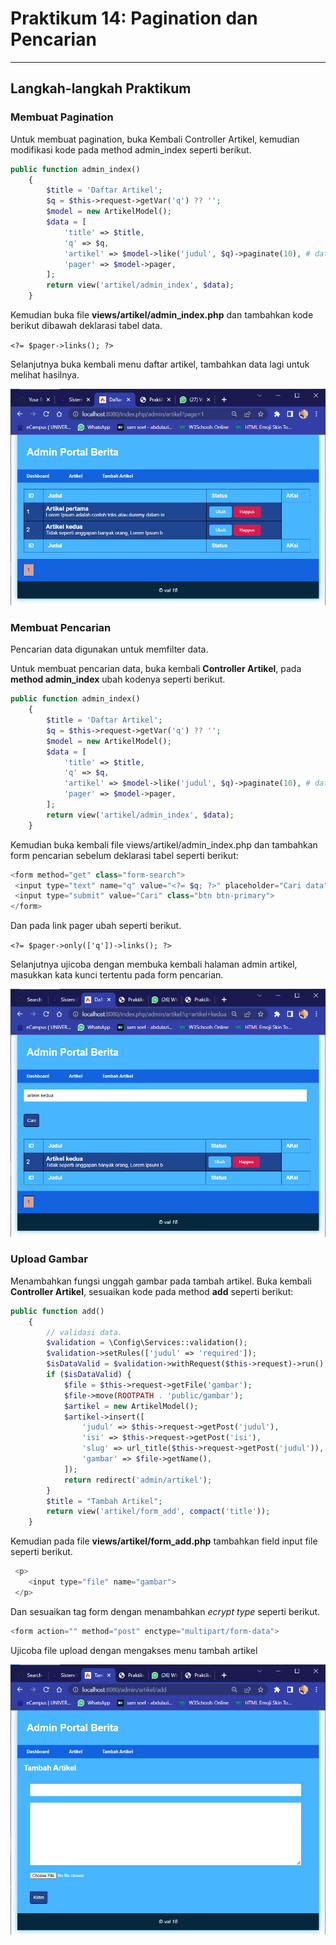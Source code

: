 # Praktikum 14: Pagination dan Pencarian

<hr>

## Langkah-langkah Praktikum

### Membuat Pagination

Untuk membuat pagination, buka Kembali Controller Artikel, kemudian modifikasi kode pada method admin_index seperti berikut.

```php
public function admin_index()
    {
        $title = 'Daftar Artikel';
        $q = $this->request->getVar('q') ?? '';
        $model = new ArtikelModel();
        $data = [
            'title' => $title,
            'q' => $q,
            'artikel' => $model->like('judul', $q)->paginate(10), # data dibatasi 10 record per halaman
            'pager' => $model->pager,
        ];
        return view('artikel/admin_index', $data);
    }
```

Kemudian buka file **views/artikel/admin_index.php** dan tambahkan kode berikut dibawah deklarasi tabel data.

`<?= $pager->links(); ?>`

Selanjutnya buka kembali menu daftar artikel, tambahkan data lagi untuk melihat hasilnya.

![halaman](img/halaman.png)

### Membuat Pencarian

Pencarian data digunakan untuk memfilter data.

Untuk membuat pencarian data, buka kembali **Controller Artikel**, pada **method admin_index** ubah kodenya seperti berikut.

```php
public function admin_index()
    {
        $title = 'Daftar Artikel';
        $q = $this->request->getVar('q') ?? '';
        $model = new ArtikelModel();
        $data = [
            'title' => $title,
            'q' => $q,
            'artikel' => $model->like('judul', $q)->paginate(10), # data dibatasi 10 record per halaman
            'pager' => $model->pager,
        ];
        return view('artikel/admin_index', $data);
    }
```

Kemudian buka kembali file views/artikel/admin_index.php dan tambahkan form pencarian sebelum deklarasi tabel seperti berikut:

```php
<form method="get" class="form-search">
 <input type="text" name="q" value="<?= $q; ?>" placeholder="Cari data">
 <input type="submit" value="Cari" class="btn btn-primary">
</form>
```

Dan pada link pager ubah seperti berikut.

`<?= $pager->only(['q'])->links(); ?>`

Selanjutnya ujicoba dengan membuka kembali halaman admin artikel, masukkan kata kunci tertentu pada form pencarian.

![searchArtikel](img/search.png)

### Upload Gambar

Menambahkan fungsi unggah gambar pada tambah artikel. Buka kembali **Controller Artikel**, sesuaikan kode pada method **add** seperti berikut:

```php
public function add()
    {
        // validasi data.
        $validation = \Config\Services::validation();
        $validation->setRules(['judul' => 'required']);
        $isDataValid = $validation->withRequest($this->request)->run();
        if ($isDataValid) {
            $file = $this->request->getFile('gambar');
            $file->move(ROOTPATH . 'public/gambar');
            $artikel = new ArtikelModel();
            $artikel->insert([
                'judul' => $this->request->getPost('judul'),
                'isi' => $this->request->getPost('isi'),
                'slug' => url_title($this->request->getPost('judul')),
                'gambar' => $file->getName(),
            ]);
            return redirect('admin/artikel');
        }
        $title = "Tambah Artikel";
        return view('artikel/form_add', compact('title'));
    }
```

Kemudian pada file **views/artikel/form_add.php** tambahkan field input file seperti berikut.

```php
 <p>
    <input type="file" name="gambar">
 </p>
```

Dan sesuaikan tag form dengan menambahkan _ecrypt type_ seperti berikut.

```php
<form action="" method="post" enctype="multipart/form-data">
```

Ujicoba file upload dengan mengakses menu tambah artikel

![sendPicture](img/sendPicture.png)